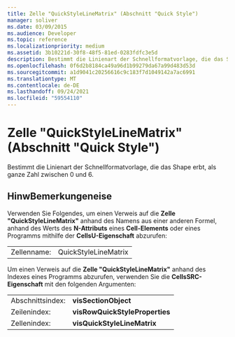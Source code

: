 ```yaml
---
title: Zelle "QuickStyleLineMatrix" (Abschnitt "Quick Style")
manager: soliver
ms.date: 03/09/2015
ms.audience: Developer
ms.topic: reference
ms.localizationpriority: medium
ms.assetid: 3b10221d-30f8-48f5-81ed-0283fdfc3e5d
description: Bestimmt die Linienart der Schnellformatvorlage, die das Shape erbt, als ganze Zahl zwischen 0 und 6.
ms.openlocfilehash: 0f6d2b8184ca49a96d1b99279da67a99d483d53d
ms.sourcegitcommit: a1d9041c20256616c9c183f7d1049142a7ac6991
ms.translationtype: MT
ms.contentlocale: de-DE
ms.lasthandoff: 09/24/2021
ms.locfileid: "59554110"
---
```

# <a name="quickstylelinematrix-cell-quick-style-section"></a>Zelle "QuickStyleLineMatrix" (Abschnitt "Quick Style")

Bestimmt die Linienart der Schnellformatvorlage, die das Shape erbt, als ganze Zahl zwischen 0 und 6. 
  
## <a name="remarks"></a>HinwBemerkungeneise

Verwenden Sie Folgendes, um einen Verweis auf die **Zelle "QuickStyleLineMatrix"** anhand des Namens aus einer anderen Formel, anhand des Werts des **N-Attributs** eines **Cell-Elements** oder eines Programms mithilfe der **CellsU-Eigenschaft** abzurufen: 
  
|||
|:-----|:-----|
| Zellenname:  <br/> | QuickStyleLineMatrix  <br/> |
   
Um einen Verweis auf die **Zelle "QuickStyleLineMatrix"** anhand des Indexes eines Programms abzurufen, verwenden Sie die **CellsSRC-Eigenschaft** mit den folgenden Argumenten: 
  
|||
|:-----|:-----|
| Abschnittsindex:  <br/> |**visSectionObject** <br/> |
| Zeilenindex:  <br/> |**visRowQuickStyleProperties** <br/> |
| Zellenindex:  <br/> |**visQuickStyleLineMatrix** <br/> |
   

